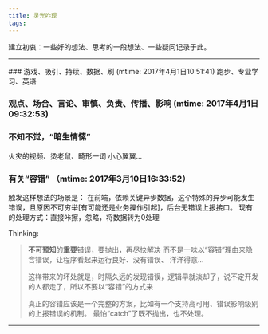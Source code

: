 ```yaml
---
title: 灵光咋现
tags:
---
```


建立初衷：一些好的想法、思考的一段想法、一些疑问记录于此。
<hr>
### 游戏、吸引、持续、数据、刷 (mtime: 2017年4月1日10:51:41)
跑步、专业学习、英语

### 观点、场合、言论、审慎、负责、传播、影响 (mtime: 2017年4月1日09:32:53)

### 不知不觉，“暗生情愫”
火灾的视频、烫老鼠、畸形一词 小心翼翼...

### 有关“容错” （mtime: 2017年3月10日16:33:52）
触发这样想法的场景是：
    在前端，依赖关键异步数据，这个特殊的异步可能发生错误，且原因不可穷举[有可能还是业务操作引起]，后台无错误上报接口。 
    现有的处理方式：直接咔擦，忽略，将数据转为0处理

Thinking: 
> **不可预知**的**重要**错误，要抛出，再尽快解决 
> 而不是一味以“容错”理由来隐含错误，让程序看起来运行良好、没有错误、 洋洋得意...
> 
> 这样带来的坏处就是，时隔久远的发现错误，逻辑早就淡却了，说不定开发的人都走了，所以不要以“容错”的方式来
> 
> 真正的容错应该是一个完整的方案，比如有一个支持高可用、错误影响级别的上报错误的机制。 最怕“catch”了既不抛出，也不处理。

<hr>